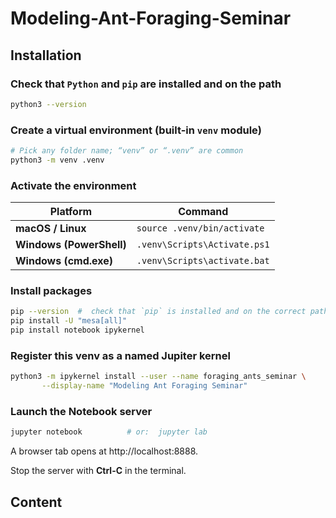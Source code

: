# Modeling-Ant-Foraging-Seminar


## Installation

###  Check that `Python` and `pip` are installed and on the path
```bash
python3 --version
```

### Create a virtual environment (built-in `venv` module)

```bash
# Pick any folder name; “venv” or “.venv” are common
python3 -m venv .venv
```

### Activate the environment

| Platform                 | Command                      |
| ------------------------ | ---------------------------- |
| **macOS / Linux**        | `source .venv/bin/activate`  |
| **Windows (PowerShell)** | `.venv\Scripts\Activate.ps1` |
| **Windows (cmd.exe)**    | `.venv\Scripts\activate.bat` |


### Install packages

```bash
pip --version  #  check that `pip` is installed and on the correct path
pip install -U "mesa[all]"
pip install notebook ipykernel
```

### Register this venv as a named Jupiter kernel

```bash
python3 -m ipykernel install --user --name foraging_ants_seminar \
       --display-name "Modeling Ant Foraging Seminar"
```

### Launch the Notebook server
```bash
jupyter notebook          # or:  jupyter lab
```

A browser tab opens at http://localhost:8888.

Stop the server with **Ctrl-C** in the terminal.

## Content
